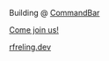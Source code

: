 Building @ [CommandBar](https://www.commandbar.com)

[Come join us!](https://www.commandbar.com/careers) 

[rfreling.dev](https://rfreling.dev)

